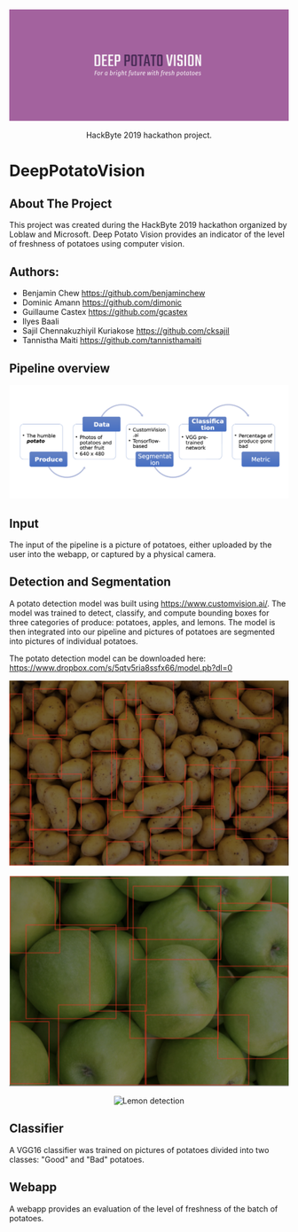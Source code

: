 <!-- PROJECT LOGO -->
<br />
<p align="center">
  <a href="https://github.com/gcastex/DeepPotatoVision">
    <img src="readme_pictures/logo.png" alt="Logo">
  </a>
  <p align="center">
  HackByte 2019 hackathon project.
  </p>
</p>


# DeepPotatoVision




<!-- ABOUT THE PROJECT -->
## About The Project
This project was created during the HackByte 2019 hackathon organized by Loblaw and Microsoft.
Deep Potato Vision provides an indicator of the level of freshness of potatoes using computer vision.


## Authors: 
* Benjamin Chew https://github.com/benjaminchew
* Dominic Amann https://github.com/dimonic
* Guillaume Castex https://github.com/gcastex
* Ilyes Baali
* Sajil Chennakuzhiyil Kuriakose https://github.com/cksajil
* Tannistha Maiti https://github.com/tannisthamaiti


## Pipeline overview


<p align="center">
  <a>
    <img src="readme_pictures/pipeline.png" alt="Pipeline" width="600">
  </a>
</p>

## Input

The input of the pipeline is a picture of potatoes, either uploaded by the user into the webapp, or captured by a physical camera.

## Detection and Segmentation

A potato detection model was built using https://www.customvision.ai/.
The model was trained to detect, classify, and compute bounding boxes for three categories of produce: potatoes, apples, and lemons.
The model is then integrated into our pipeline and pictures of potatoes are segmented into pictures of individual potatoes.

The potato detection model can be downloaded here:
https://www.dropbox.com/s/5qtv5ria8ssfx66/model.pb?dl=0


<p align="center">
  <a>
    <img src="readme_pictures/potatoes.png" alt="Potato detection" width="600">
  </a>
</p>
<p align="center">
  <a>
    <img src="readme_pictures/apples.png" alt="Apple detection" width="600">
  </a>
</p>

<p align="center">
  <a>
    <img src="readme_pictures/lemons.png" alt="Lemon detection" width="600">
  </a>
</p>


## Classifier

A VGG16 classifier was trained on pictures of potatoes divided into two classes: "Good" and "Bad" potatoes.

## Webapp

A webapp provides an evaluation of the level of freshness of the batch of potatoes.
